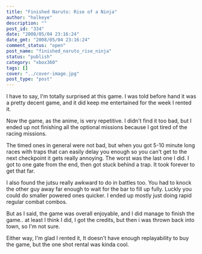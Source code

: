 ```yaml
---
title: "Finished Naruto: Rise of a Ninja"
author: "halkeye"
description: ""
post_id: "334"
date: "2008/05/04 23:16:24"
date_gmt: "2008/05/04 23:16:24"
comment_status: "open"
post_name: "finished_naruto_rise_ninja"
status: "publish"
category: "xbox360"
tags: []
cover: "../cover-image.jpg"
post_type: "post"
---
```


I have to say, I'm totally surprised at this game. I was told before hand it was a pretty decent game, and it did keep me entertained for the week I rented it.

Now the game, as the anime, is very repetitive. I didn't find it too bad, but I ended up not finishing all the optional missions because I got tired of the racing missions.

The timed ones in general were not bad, but when you got 5-10 minute long races with traps that can easily delay you enough so you can't get to the next checkpoint it gets really annoying. The worst was the last one I did. I got to one gate from the end, then got stuck behind a trap. It took forever to get that far.

I also found the jutsu really awkward to do in battles too. You had to knock the other guy away far enough to wait for the bar to fill up fully. Luckly you could do smaller powered ones quicker. I ended up mostly just doing rapid regular combat combos.

But as I said, the game was overall enjoyable, and I did manage to finish the game.. at least I think I did, I got the credits, but then i was thrown back into town, so I'm not sure.

Either way, I'm glad I rented it, It doesn't have enough replayability to buy the game, but the one shot rental was kinda cool.